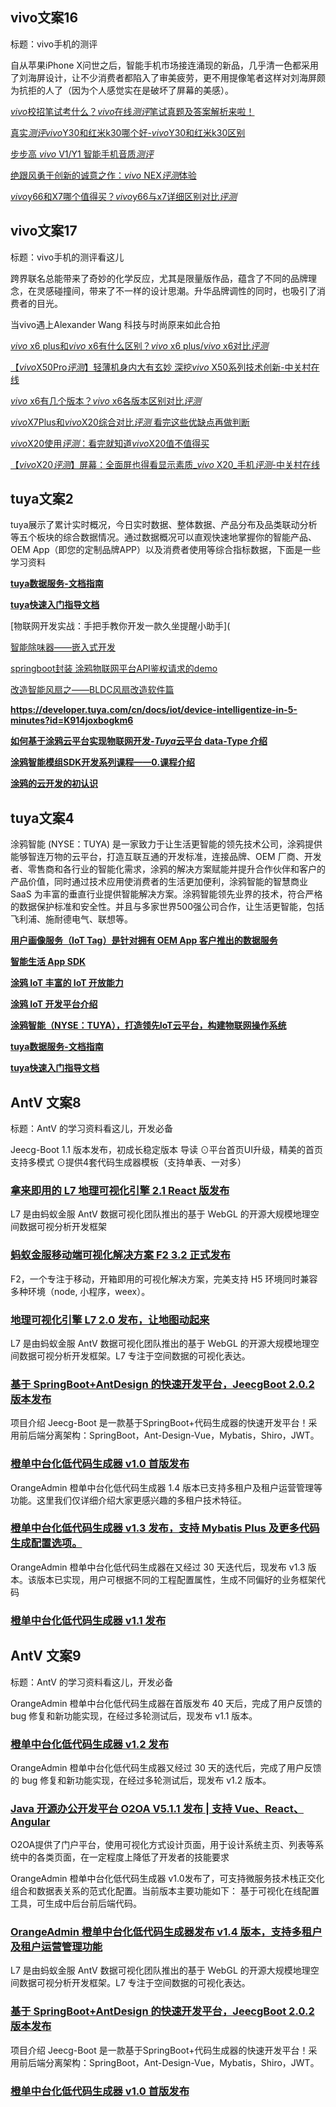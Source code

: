 ## vivo文案16



标题：vivo手机的测评

自从苹果iPhone X问世之后，智能手机市场接连涌现的新品，几乎清一色都采用了刘海屏设计，让不少消费者都陷入了审美疲劳，更不用提像笔者这样对刘海屏颇为抗拒的人了（因为个人感觉实在是破坏了屏幕的美感）。

*[vivo](https://blog.csdn.net/weixin_39540178/article/details/117089387?ops_request_misc={"request_id"%3A"164626495416780274125186"%2C"scm"%3A"20140713.130102334.pc_all."}&request_id=164626495416780274125186&biz_id=0&utm_medium=distribute.pc_search_result.none-task-blog-2~all~first_rank_ecpm_v1~rank_v31_ecpm-1-117089387.pc_search_insert_es_download&utm_term=vivo测评)*[校招笔试考什么？](https://blog.csdn.net/weixin_39540178/article/details/117089387?ops_request_misc={"request_id"%3A"164626495416780274125186"%2C"scm"%3A"20140713.130102334.pc_all."}&request_id=164626495416780274125186&biz_id=0&utm_medium=distribute.pc_search_result.none-task-blog-2~all~first_rank_ecpm_v1~rank_v31_ecpm-1-117089387.pc_search_insert_es_download&utm_term=vivo测评)*[vivo](https://blog.csdn.net/weixin_39540178/article/details/117089387?ops_request_misc={"request_id"%3A"164626495416780274125186"%2C"scm"%3A"20140713.130102334.pc_all."}&request_id=164626495416780274125186&biz_id=0&utm_medium=distribute.pc_search_result.none-task-blog-2~all~first_rank_ecpm_v1~rank_v31_ecpm-1-117089387.pc_search_insert_es_download&utm_term=vivo测评)*[在线](https://blog.csdn.net/weixin_39540178/article/details/117089387?ops_request_misc={"request_id"%3A"164626495416780274125186"%2C"scm"%3A"20140713.130102334.pc_all."}&request_id=164626495416780274125186&biz_id=0&utm_medium=distribute.pc_search_result.none-task-blog-2~all~first_rank_ecpm_v1~rank_v31_ecpm-1-117089387.pc_search_insert_es_download&utm_term=vivo测评)*[测评](https://blog.csdn.net/weixin_39540178/article/details/117089387?ops_request_misc={"request_id"%3A"164626495416780274125186"%2C"scm"%3A"20140713.130102334.pc_all."}&request_id=164626495416780274125186&biz_id=0&utm_medium=distribute.pc_search_result.none-task-blog-2~all~first_rank_ecpm_v1~rank_v31_ecpm-1-117089387.pc_search_insert_es_download&utm_term=vivo测评)*[笔试真题及答案解析来啦！](https://blog.csdn.net/weixin_39540178/article/details/117089387?ops_request_misc={"request_id"%3A"164626495416780274125186"%2C"scm"%3A"20140713.130102334.pc_all."}&request_id=164626495416780274125186&biz_id=0&utm_medium=distribute.pc_search_result.none-task-blog-2~all~first_rank_ecpm_v1~rank_v31_ecpm-1-117089387.pc_search_insert_es_download&utm_term=vivo测评)

[真实](https://blog.csdn.net/weixin_51918019/article/details/109541150?ops_request_misc={"request_id"%3A"164626495416780274125186"%2C"scm"%3A"20140713.130102334.pc_all."}&request_id=164626495416780274125186&biz_id=0&utm_medium=distribute.pc_search_result.none-task-blog-2~all~first_rank_ecpm_v1~rank_v31_ecpm-2-109541150.pc_search_insert_es_download&utm_term=vivo测评)*[测评vivo](https://blog.csdn.net/weixin_51918019/article/details/109541150?ops_request_misc={"request_id"%3A"164626495416780274125186"%2C"scm"%3A"20140713.130102334.pc_all."}&request_id=164626495416780274125186&biz_id=0&utm_medium=distribute.pc_search_result.none-task-blog-2~all~first_rank_ecpm_v1~rank_v31_ecpm-2-109541150.pc_search_insert_es_download&utm_term=vivo测评)*[Y30和红米k30哪个好-](https://blog.csdn.net/weixin_51918019/article/details/109541150?ops_request_misc={"request_id"%3A"164626495416780274125186"%2C"scm"%3A"20140713.130102334.pc_all."}&request_id=164626495416780274125186&biz_id=0&utm_medium=distribute.pc_search_result.none-task-blog-2~all~first_rank_ecpm_v1~rank_v31_ecpm-2-109541150.pc_search_insert_es_download&utm_term=vivo测评)*[vivo](https://blog.csdn.net/weixin_51918019/article/details/109541150?ops_request_misc={"request_id"%3A"164626495416780274125186"%2C"scm"%3A"20140713.130102334.pc_all."}&request_id=164626495416780274125186&biz_id=0&utm_medium=distribute.pc_search_result.none-task-blog-2~all~first_rank_ecpm_v1~rank_v31_ecpm-2-109541150.pc_search_insert_es_download&utm_term=vivo测评)*[Y30和红米k30区别](https://blog.csdn.net/weixin_51918019/article/details/109541150?ops_request_misc={"request_id"%3A"164626495416780274125186"%2C"scm"%3A"20140713.130102334.pc_all."}&request_id=164626495416780274125186&biz_id=0&utm_medium=distribute.pc_search_result.none-task-blog-2~all~first_rank_ecpm_v1~rank_v31_ecpm-2-109541150.pc_search_insert_es_download&utm_term=vivo测评)

[步步高 ](https://blog.csdn.net/weixin_33732812/article/details/117737373?ops_request_misc={"request_id"%3A"164626495416780274125186"%2C"scm"%3A"20140713.130102334.pc_all."}&request_id=164626495416780274125186&biz_id=0&utm_medium=distribute.pc_search_result.none-task-blog-2~all~first_rank_ecpm_v1~rank_v31_ecpm-3-117737373.pc_search_insert_es_download&utm_term=vivo测评)*[vivo](https://blog.csdn.net/weixin_33732812/article/details/117737373?ops_request_misc={"request_id"%3A"164626495416780274125186"%2C"scm"%3A"20140713.130102334.pc_all."}&request_id=164626495416780274125186&biz_id=0&utm_medium=distribute.pc_search_result.none-task-blog-2~all~first_rank_ecpm_v1~rank_v31_ecpm-3-117737373.pc_search_insert_es_download&utm_term=vivo测评)*[ V1/Y1 智能手机音质](https://blog.csdn.net/weixin_33732812/article/details/117737373?ops_request_misc={"request_id"%3A"164626495416780274125186"%2C"scm"%3A"20140713.130102334.pc_all."}&request_id=164626495416780274125186&biz_id=0&utm_medium=distribute.pc_search_result.none-task-blog-2~all~first_rank_ecpm_v1~rank_v31_ecpm-3-117737373.pc_search_insert_es_download&utm_term=vivo测评)*[测评](https://blog.csdn.net/weixin_33732812/article/details/117737373?ops_request_misc={"request_id"%3A"164626495416780274125186"%2C"scm"%3A"20140713.130102334.pc_all."}&request_id=164626495416780274125186&biz_id=0&utm_medium=distribute.pc_search_result.none-task-blog-2~all~first_rank_ecpm_v1~rank_v31_ecpm-3-117737373.pc_search_insert_es_download&utm_term=vivo测评)*

[绝跟风勇于创新的诚意之作：](https://blog.csdn.net/ZabeNbRdit36243qNJX1/article/details/80754505?ops_request_misc={"request_id"%3A"164626495416780274120977"%2C"scm"%3A"20140713.130102334.."}&request_id=164626495416780274120977&biz_id=0&utm_medium=distribute.pc_search_result.none-task-blog-2~all~sobaiduend~default-4-80754505.pc_search_insert_es_download&utm_term=vivo测评)*[vivo](https://blog.csdn.net/ZabeNbRdit36243qNJX1/article/details/80754505?ops_request_misc={"request_id"%3A"164626495416780274120977"%2C"scm"%3A"20140713.130102334.."}&request_id=164626495416780274120977&biz_id=0&utm_medium=distribute.pc_search_result.none-task-blog-2~all~sobaiduend~default-4-80754505.pc_search_insert_es_download&utm_term=vivo测评)*[ NEX](https://blog.csdn.net/ZabeNbRdit36243qNJX1/article/details/80754505?ops_request_misc={"request_id"%3A"164626495416780274120977"%2C"scm"%3A"20140713.130102334.."}&request_id=164626495416780274120977&biz_id=0&utm_medium=distribute.pc_search_result.none-task-blog-2~all~sobaiduend~default-4-80754505.pc_search_insert_es_download&utm_term=vivo测评)*[评测](https://blog.csdn.net/ZabeNbRdit36243qNJX1/article/details/80754505?ops_request_misc={"request_id"%3A"164626495416780274120977"%2C"scm"%3A"20140713.130102334.."}&request_id=164626495416780274120977&biz_id=0&utm_medium=distribute.pc_search_result.none-task-blog-2~all~sobaiduend~default-4-80754505.pc_search_insert_es_download&utm_term=vivo测评)*[体验](https://blog.csdn.net/ZabeNbRdit36243qNJX1/article/details/80754505?ops_request_misc={"request_id"%3A"164626495416780274120977"%2C"scm"%3A"20140713.130102334.."}&request_id=164626495416780274120977&biz_id=0&utm_medium=distribute.pc_search_result.none-task-blog-2~all~sobaiduend~default-4-80754505.pc_search_insert_es_download&utm_term=vivo测评)

*[vivo](https://blog.csdn.net/weixin_35719518/article/details/117633596?ops_request_misc={"request_id"%3A"164626495416780274125186"%2C"scm"%3A"20140713.130102334.pc_all."}&request_id=164626495416780274125186&biz_id=0&utm_medium=distribute.pc_search_result.none-task-blog-2~all~first_rank_ecpm_v1~rank_v31_ecpm-7-117633596.pc_search_insert_es_download&utm_term=vivo测评)*[y66和X7哪个值得买？](https://blog.csdn.net/weixin_35719518/article/details/117633596?ops_request_misc={"request_id"%3A"164626495416780274125186"%2C"scm"%3A"20140713.130102334.pc_all."}&request_id=164626495416780274125186&biz_id=0&utm_medium=distribute.pc_search_result.none-task-blog-2~all~first_rank_ecpm_v1~rank_v31_ecpm-7-117633596.pc_search_insert_es_download&utm_term=vivo测评)*[vivo](https://blog.csdn.net/weixin_35719518/article/details/117633596?ops_request_misc={"request_id"%3A"164626495416780274125186"%2C"scm"%3A"20140713.130102334.pc_all."}&request_id=164626495416780274125186&biz_id=0&utm_medium=distribute.pc_search_result.none-task-blog-2~all~first_rank_ecpm_v1~rank_v31_ecpm-7-117633596.pc_search_insert_es_download&utm_term=vivo测评)*[y66与x7详细区别对比](https://blog.csdn.net/weixin_35719518/article/details/117633596?ops_request_misc={"request_id"%3A"164626495416780274125186"%2C"scm"%3A"20140713.130102334.pc_all."}&request_id=164626495416780274125186&biz_id=0&utm_medium=distribute.pc_search_result.none-task-blog-2~all~first_rank_ecpm_v1~rank_v31_ecpm-7-117633596.pc_search_insert_es_download&utm_term=vivo测评)*[评测](https://blog.csdn.net/weixin_35719518/article/details/117633596?ops_request_misc={"request_id"%3A"164626495416780274125186"%2C"scm"%3A"20140713.130102334.pc_all."}&request_id=164626495416780274125186&biz_id=0&utm_medium=distribute.pc_search_result.none-task-blog-2~all~first_rank_ecpm_v1~rank_v31_ecpm-7-117633596.pc_search_insert_es_download&utm_term=vivo测评)*

## vivo文案17



标题：vivo手机的测评看这儿

跨界联名总能带来了奇妙的化学反应，尤其是限量版作品，蕴含了不同的品牌理念，在灵感碰撞间，带来了不一样的设计思潮。升华品牌调性的同时，也吸引了消费者的目光。

当vivo遇上Alexander Wang 科技与时尚原来如此合拍



*[vivo](https://blog.csdn.net/weixin_29864831/article/details/118119294?ops_request_misc={"request_id"%3A"164626495416780274125186"%2C"scm"%3A"20140713.130102334.pc_all."}&request_id=164626495416780274125186&biz_id=0&utm_medium=distribute.pc_search_result.none-task-blog-2~all~first_rank_ecpm_v1~rank_v31_ecpm-11-118119294.pc_search_insert_es_download&utm_term=vivo测评)*[ x6 plus和](https://blog.csdn.net/weixin_29864831/article/details/118119294?ops_request_misc={"request_id"%3A"164626495416780274125186"%2C"scm"%3A"20140713.130102334.pc_all."}&request_id=164626495416780274125186&biz_id=0&utm_medium=distribute.pc_search_result.none-task-blog-2~all~first_rank_ecpm_v1~rank_v31_ecpm-11-118119294.pc_search_insert_es_download&utm_term=vivo测评)*[vivo](https://blog.csdn.net/weixin_29864831/article/details/118119294?ops_request_misc={"request_id"%3A"164626495416780274125186"%2C"scm"%3A"20140713.130102334.pc_all."}&request_id=164626495416780274125186&biz_id=0&utm_medium=distribute.pc_search_result.none-task-blog-2~all~first_rank_ecpm_v1~rank_v31_ecpm-11-118119294.pc_search_insert_es_download&utm_term=vivo测评)*[ x6有什么区别？](https://blog.csdn.net/weixin_29864831/article/details/118119294?ops_request_misc={"request_id"%3A"164626495416780274125186"%2C"scm"%3A"20140713.130102334.pc_all."}&request_id=164626495416780274125186&biz_id=0&utm_medium=distribute.pc_search_result.none-task-blog-2~all~first_rank_ecpm_v1~rank_v31_ecpm-11-118119294.pc_search_insert_es_download&utm_term=vivo测评)*[vivo](https://blog.csdn.net/weixin_29864831/article/details/118119294?ops_request_misc={"request_id"%3A"164626495416780274125186"%2C"scm"%3A"20140713.130102334.pc_all."}&request_id=164626495416780274125186&biz_id=0&utm_medium=distribute.pc_search_result.none-task-blog-2~all~first_rank_ecpm_v1~rank_v31_ecpm-11-118119294.pc_search_insert_es_download&utm_term=vivo测评)*[ x6 plus/](https://blog.csdn.net/weixin_29864831/article/details/118119294?ops_request_misc={"request_id"%3A"164626495416780274125186"%2C"scm"%3A"20140713.130102334.pc_all."}&request_id=164626495416780274125186&biz_id=0&utm_medium=distribute.pc_search_result.none-task-blog-2~all~first_rank_ecpm_v1~rank_v31_ecpm-11-118119294.pc_search_insert_es_download&utm_term=vivo测评)*[vivo](https://blog.csdn.net/weixin_29864831/article/details/118119294?ops_request_misc={"request_id"%3A"164626495416780274125186"%2C"scm"%3A"20140713.130102334.pc_all."}&request_id=164626495416780274125186&biz_id=0&utm_medium=distribute.pc_search_result.none-task-blog-2~all~first_rank_ecpm_v1~rank_v31_ecpm-11-118119294.pc_search_insert_es_download&utm_term=vivo测评)*[ x6对比](https://blog.csdn.net/weixin_29864831/article/details/118119294?ops_request_misc={"request_id"%3A"164626495416780274125186"%2C"scm"%3A"20140713.130102334.pc_all."}&request_id=164626495416780274125186&biz_id=0&utm_medium=distribute.pc_search_result.none-task-blog-2~all~first_rank_ecpm_v1~rank_v31_ecpm-11-118119294.pc_search_insert_es_download&utm_term=vivo测评)*[评测](https://blog.csdn.net/weixin_29864831/article/details/118119294?ops_request_misc={"request_id"%3A"164626495416780274125186"%2C"scm"%3A"20140713.130102334.pc_all."}&request_id=164626495416780274125186&biz_id=0&utm_medium=distribute.pc_search_result.none-task-blog-2~all~first_rank_ecpm_v1~rank_v31_ecpm-11-118119294.pc_search_insert_es_download&utm_term=vivo测评)*

[【](https://blog.csdn.net/weixin_30313365/article/details/117435930?ops_request_misc={"request_id"%3A"164626495416780274125186"%2C"scm"%3A"20140713.130102334.pc_all."}&request_id=164626495416780274125186&biz_id=0&utm_medium=distribute.pc_search_result.none-task-blog-2~all~first_rank_ecpm_v1~rank_v31_ecpm-12-117435930.pc_search_insert_es_download&utm_term=vivo测评)*[vivo](https://blog.csdn.net/weixin_30313365/article/details/117435930?ops_request_misc={"request_id"%3A"164626495416780274125186"%2C"scm"%3A"20140713.130102334.pc_all."}&request_id=164626495416780274125186&biz_id=0&utm_medium=distribute.pc_search_result.none-task-blog-2~all~first_rank_ecpm_v1~rank_v31_ecpm-12-117435930.pc_search_insert_es_download&utm_term=vivo测评)*[X50Pro](https://blog.csdn.net/weixin_30313365/article/details/117435930?ops_request_misc={"request_id"%3A"164626495416780274125186"%2C"scm"%3A"20140713.130102334.pc_all."}&request_id=164626495416780274125186&biz_id=0&utm_medium=distribute.pc_search_result.none-task-blog-2~all~first_rank_ecpm_v1~rank_v31_ecpm-12-117435930.pc_search_insert_es_download&utm_term=vivo测评)*[评测](https://blog.csdn.net/weixin_30313365/article/details/117435930?ops_request_misc={"request_id"%3A"164626495416780274125186"%2C"scm"%3A"20140713.130102334.pc_all."}&request_id=164626495416780274125186&biz_id=0&utm_medium=distribute.pc_search_result.none-task-blog-2~all~first_rank_ecpm_v1~rank_v31_ecpm-12-117435930.pc_search_insert_es_download&utm_term=vivo测评)*[】轻薄机身内大有玄妙 深挖](https://blog.csdn.net/weixin_30313365/article/details/117435930?ops_request_misc={"request_id"%3A"164626495416780274125186"%2C"scm"%3A"20140713.130102334.pc_all."}&request_id=164626495416780274125186&biz_id=0&utm_medium=distribute.pc_search_result.none-task-blog-2~all~first_rank_ecpm_v1~rank_v31_ecpm-12-117435930.pc_search_insert_es_download&utm_term=vivo测评)*[vivo](https://blog.csdn.net/weixin_30313365/article/details/117435930?ops_request_misc={"request_id"%3A"164626495416780274125186"%2C"scm"%3A"20140713.130102334.pc_all."}&request_id=164626495416780274125186&biz_id=0&utm_medium=distribute.pc_search_result.none-task-blog-2~all~first_rank_ecpm_v1~rank_v31_ecpm-12-117435930.pc_search_insert_es_download&utm_term=vivo测评)*[ X50系列技术创新-中关村在线](https://blog.csdn.net/weixin_30313365/article/details/117435930?ops_request_misc={"request_id"%3A"164626495416780274125186"%2C"scm"%3A"20140713.130102334.pc_all."}&request_id=164626495416780274125186&biz_id=0&utm_medium=distribute.pc_search_result.none-task-blog-2~all~first_rank_ecpm_v1~rank_v31_ecpm-12-117435930.pc_search_insert_es_download&utm_term=vivo测评)

*[vivo](https://blog.csdn.net/weixin_39926311/article/details/117589468?ops_request_misc={"request_id"%3A"164626495416780274125186"%2C"scm"%3A"20140713.130102334.pc_all."}&request_id=164626495416780274125186&biz_id=0&utm_medium=distribute.pc_search_result.none-task-blog-2~all~first_rank_ecpm_v1~rank_v31_ecpm-13-117589468.pc_search_insert_es_download&utm_term=vivo测评)*[ x6有几个版本？](https://blog.csdn.net/weixin_39926311/article/details/117589468?ops_request_misc={"request_id"%3A"164626495416780274125186"%2C"scm"%3A"20140713.130102334.pc_all."}&request_id=164626495416780274125186&biz_id=0&utm_medium=distribute.pc_search_result.none-task-blog-2~all~first_rank_ecpm_v1~rank_v31_ecpm-13-117589468.pc_search_insert_es_download&utm_term=vivo测评)*[vivo](https://blog.csdn.net/weixin_39926311/article/details/117589468?ops_request_misc={"request_id"%3A"164626495416780274125186"%2C"scm"%3A"20140713.130102334.pc_all."}&request_id=164626495416780274125186&biz_id=0&utm_medium=distribute.pc_search_result.none-task-blog-2~all~first_rank_ecpm_v1~rank_v31_ecpm-13-117589468.pc_search_insert_es_download&utm_term=vivo测评)*[ x6各版本区别对比](https://blog.csdn.net/weixin_39926311/article/details/117589468?ops_request_misc={"request_id"%3A"164626495416780274125186"%2C"scm"%3A"20140713.130102334.pc_all."}&request_id=164626495416780274125186&biz_id=0&utm_medium=distribute.pc_search_result.none-task-blog-2~all~first_rank_ecpm_v1~rank_v31_ecpm-13-117589468.pc_search_insert_es_download&utm_term=vivo测评)*[评测](https://blog.csdn.net/weixin_39926311/article/details/117589468?ops_request_misc={"request_id"%3A"164626495416780274125186"%2C"scm"%3A"20140713.130102334.pc_all."}&request_id=164626495416780274125186&biz_id=0&utm_medium=distribute.pc_search_result.none-task-blog-2~all~first_rank_ecpm_v1~rank_v31_ecpm-13-117589468.pc_search_insert_es_download&utm_term=vivo测评)*

*[vivo](https://blog.csdn.net/weixin_39963174/article/details/117700143?ops_request_misc={"request_id"%3A"164626495416780274125186"%2C"scm"%3A"20140713.130102334.pc_all."}&request_id=164626495416780274125186&biz_id=0&utm_medium=distribute.pc_search_result.none-task-blog-2~all~first_rank_ecpm_v1~rank_v31_ecpm-17-117700143.pc_search_insert_es_download&utm_term=vivo测评)*[X7Plus和](https://blog.csdn.net/weixin_39963174/article/details/117700143?ops_request_misc={"request_id"%3A"164626495416780274125186"%2C"scm"%3A"20140713.130102334.pc_all."}&request_id=164626495416780274125186&biz_id=0&utm_medium=distribute.pc_search_result.none-task-blog-2~all~first_rank_ecpm_v1~rank_v31_ecpm-17-117700143.pc_search_insert_es_download&utm_term=vivo测评)*[vivo](https://blog.csdn.net/weixin_39963174/article/details/117700143?ops_request_misc={"request_id"%3A"164626495416780274125186"%2C"scm"%3A"20140713.130102334.pc_all."}&request_id=164626495416780274125186&biz_id=0&utm_medium=distribute.pc_search_result.none-task-blog-2~all~first_rank_ecpm_v1~rank_v31_ecpm-17-117700143.pc_search_insert_es_download&utm_term=vivo测评)*[X20综合对比](https://blog.csdn.net/weixin_39963174/article/details/117700143?ops_request_misc={"request_id"%3A"164626495416780274125186"%2C"scm"%3A"20140713.130102334.pc_all."}&request_id=164626495416780274125186&biz_id=0&utm_medium=distribute.pc_search_result.none-task-blog-2~all~first_rank_ecpm_v1~rank_v31_ecpm-17-117700143.pc_search_insert_es_download&utm_term=vivo测评)*[评测](https://blog.csdn.net/weixin_39963174/article/details/117700143?ops_request_misc={"request_id"%3A"164626495416780274125186"%2C"scm"%3A"20140713.130102334.pc_all."}&request_id=164626495416780274125186&biz_id=0&utm_medium=distribute.pc_search_result.none-task-blog-2~all~first_rank_ecpm_v1~rank_v31_ecpm-17-117700143.pc_search_insert_es_download&utm_term=vivo测评)*[ 看完这些优缺点再做判断](https://blog.csdn.net/weixin_39963174/article/details/117700143?ops_request_misc={"request_id"%3A"164626495416780274125186"%2C"scm"%3A"20140713.130102334.pc_all."}&request_id=164626495416780274125186&biz_id=0&utm_medium=distribute.pc_search_result.none-task-blog-2~all~first_rank_ecpm_v1~rank_v31_ecpm-17-117700143.pc_search_insert_es_download&utm_term=vivo测评)

*[vivo](https://blog.csdn.net/weixin_32816613/article/details/116122394?ops_request_misc={"request_id"%3A"164626495416780274125186"%2C"scm"%3A"20140713.130102334.pc_all."}&request_id=164626495416780274125186&biz_id=0&utm_medium=distribute.pc_search_result.none-task-blog-2~all~first_rank_ecpm_v1~rank_v31_ecpm-19-116122394.pc_search_insert_es_download&utm_term=vivo测评)*[X20使用](https://blog.csdn.net/weixin_32816613/article/details/116122394?ops_request_misc={"request_id"%3A"164626495416780274125186"%2C"scm"%3A"20140713.130102334.pc_all."}&request_id=164626495416780274125186&biz_id=0&utm_medium=distribute.pc_search_result.none-task-blog-2~all~first_rank_ecpm_v1~rank_v31_ecpm-19-116122394.pc_search_insert_es_download&utm_term=vivo测评)*[评测](https://blog.csdn.net/weixin_32816613/article/details/116122394?ops_request_misc={"request_id"%3A"164626495416780274125186"%2C"scm"%3A"20140713.130102334.pc_all."}&request_id=164626495416780274125186&biz_id=0&utm_medium=distribute.pc_search_result.none-task-blog-2~all~first_rank_ecpm_v1~rank_v31_ecpm-19-116122394.pc_search_insert_es_download&utm_term=vivo测评)*[：看完就知道](https://blog.csdn.net/weixin_32816613/article/details/116122394?ops_request_misc={"request_id"%3A"164626495416780274125186"%2C"scm"%3A"20140713.130102334.pc_all."}&request_id=164626495416780274125186&biz_id=0&utm_medium=distribute.pc_search_result.none-task-blog-2~all~first_rank_ecpm_v1~rank_v31_ecpm-19-116122394.pc_search_insert_es_download&utm_term=vivo测评)*[vivo](https://blog.csdn.net/weixin_32816613/article/details/116122394?ops_request_misc={"request_id"%3A"164626495416780274125186"%2C"scm"%3A"20140713.130102334.pc_all."}&request_id=164626495416780274125186&biz_id=0&utm_medium=distribute.pc_search_result.none-task-blog-2~all~first_rank_ecpm_v1~rank_v31_ecpm-19-116122394.pc_search_insert_es_download&utm_term=vivo测评)*[X20值不值得买](https://blog.csdn.net/weixin_32816613/article/details/116122394?ops_request_misc={"request_id"%3A"164626495416780274125186"%2C"scm"%3A"20140713.130102334.pc_all."}&request_id=164626495416780274125186&biz_id=0&utm_medium=distribute.pc_search_result.none-task-blog-2~all~first_rank_ecpm_v1~rank_v31_ecpm-19-116122394.pc_search_insert_es_download&utm_term=vivo测评)

[【](https://blog.csdn.net/weixin_35381903/article/details/117762607?ops_request_misc={"request_id"%3A"164626495416780274125186"%2C"scm"%3A"20140713.130102334.pc_all."}&request_id=164626495416780274125186&biz_id=0&utm_medium=distribute.pc_search_result.none-task-blog-2~all~first_rank_ecpm_v1~rank_v31_ecpm-21-117762607.pc_search_insert_es_download&utm_term=vivo测评)*[vivo](https://blog.csdn.net/weixin_35381903/article/details/117762607?ops_request_misc={"request_id"%3A"164626495416780274125186"%2C"scm"%3A"20140713.130102334.pc_all."}&request_id=164626495416780274125186&biz_id=0&utm_medium=distribute.pc_search_result.none-task-blog-2~all~first_rank_ecpm_v1~rank_v31_ecpm-21-117762607.pc_search_insert_es_download&utm_term=vivo测评)*[X20](https://blog.csdn.net/weixin_35381903/article/details/117762607?ops_request_misc={"request_id"%3A"164626495416780274125186"%2C"scm"%3A"20140713.130102334.pc_all."}&request_id=164626495416780274125186&biz_id=0&utm_medium=distribute.pc_search_result.none-task-blog-2~all~first_rank_ecpm_v1~rank_v31_ecpm-21-117762607.pc_search_insert_es_download&utm_term=vivo测评)*[评测](https://blog.csdn.net/weixin_35381903/article/details/117762607?ops_request_misc={"request_id"%3A"164626495416780274125186"%2C"scm"%3A"20140713.130102334.pc_all."}&request_id=164626495416780274125186&biz_id=0&utm_medium=distribute.pc_search_result.none-task-blog-2~all~first_rank_ecpm_v1~rank_v31_ecpm-21-117762607.pc_search_insert_es_download&utm_term=vivo测评)*[】屏幕：全面屏也得看显示素质_](https://blog.csdn.net/weixin_35381903/article/details/117762607?ops_request_misc={"request_id"%3A"164626495416780274125186"%2C"scm"%3A"20140713.130102334.pc_all."}&request_id=164626495416780274125186&biz_id=0&utm_medium=distribute.pc_search_result.none-task-blog-2~all~first_rank_ecpm_v1~rank_v31_ecpm-21-117762607.pc_search_insert_es_download&utm_term=vivo测评)*[vivo](https://blog.csdn.net/weixin_35381903/article/details/117762607?ops_request_misc={"request_id"%3A"164626495416780274125186"%2C"scm"%3A"20140713.130102334.pc_all."}&request_id=164626495416780274125186&biz_id=0&utm_medium=distribute.pc_search_result.none-task-blog-2~all~first_rank_ecpm_v1~rank_v31_ecpm-21-117762607.pc_search_insert_es_download&utm_term=vivo测评)*[ X20_手机](https://blog.csdn.net/weixin_35381903/article/details/117762607?ops_request_misc={"request_id"%3A"164626495416780274125186"%2C"scm"%3A"20140713.130102334.pc_all."}&request_id=164626495416780274125186&biz_id=0&utm_medium=distribute.pc_search_result.none-task-blog-2~all~first_rank_ecpm_v1~rank_v31_ecpm-21-117762607.pc_search_insert_es_download&utm_term=vivo测评)*[评测](https://blog.csdn.net/weixin_35381903/article/details/117762607?ops_request_misc={"request_id"%3A"164626495416780274125186"%2C"scm"%3A"20140713.130102334.pc_all."}&request_id=164626495416780274125186&biz_id=0&utm_medium=distribute.pc_search_result.none-task-blog-2~all~first_rank_ecpm_v1~rank_v31_ecpm-21-117762607.pc_search_insert_es_download&utm_term=vivo测评)*[-中关村在线](https://blog.csdn.net/weixin_35381903/article/details/117762607?ops_request_misc={"request_id"%3A"164626495416780274125186"%2C"scm"%3A"20140713.130102334.pc_all."}&request_id=164626495416780274125186&biz_id=0&utm_medium=distribute.pc_search_result.none-task-blog-2~all~first_rank_ecpm_v1~rank_v31_ecpm-21-117762607.pc_search_insert_es_download&utm_term=vivo测评)





## **tuya文案2**

tuya展示了累计实时概况，今日实时数据、整体数据、产品分布及品类联动分析等五个板块的综合数据情况。通过数据概况可以直观快速地掌握你的智能产品、OEM App（即您的定制品牌APP）以及消费者使用等综合指标数据，下面是一些学习资料

**[tuya数据服务-文档指南](https://bbs.csdn.net/topics/605019487)**

**[tuya快速入门指导文档](https://bbs.csdn.net/topics/605019731)**

[物联网开发实战：手把手教你开发一款久坐提醒小助手](

[智能除味器——嵌入式开发](https://blog.csdn.net/sandwich_iot/article/details/122804957?ops_request_misc={"request_id"%3A"164622185116780265484871"%2C"scm"%3A"20140713.130102334.pc_blog."}&request_id=164622185116780265484871&biz_id=0&utm_medium=distribute.pc_search_result.none-task-blog-2~blog~first_rank_ecpm_v1~hot_rank-20-122804957.nonecase&utm_term=tuya)

[springboot封装 涂鸦物联网平台API鉴权请求的demo](https://blog.csdn.net/weixin_42176087/article/details/121852658?ops_request_misc={"request_id"%3A"164622185116780265484871"%2C"scm"%3A"20140713.130102334.pc_blog."}&request_id=164622185116780265484871&biz_id=0&utm_medium=distribute.pc_search_result.none-task-blog-2~blog~first_rank_ecpm_v1~hot_rank-18-121852658.nonecase&utm_term=tuya)

[改造智能风扇之——BLDC风扇改造软件篇](https://blog.csdn.net/sandwich_iot/article/details/117673451?ops_request_misc={"request_id"%3A"164622185116780265484871"%2C"scm"%3A"20140713.130102334.pc_blog."}&request_id=164622185116780265484871&biz_id=0&utm_medium=distribute.pc_search_result.none-task-blog-2~blog~first_rank_ecpm_v1~hot_rank-17-117673451.nonecase&utm_term=tuya)

**https://developer.tuya.com/cn/docs/iot/device-intelligentize-in-5-minutes?id=K914joxbogkm6**

**[如何基于涂鸦云平台实现物联网开发-](https://blog.csdn.net/sandwich_iot/article/details/117261936?ops_request_misc={"request_id":"164621534316780271977737","scm":"20140713.130102334.."}&request_id=164621534316780271977737&biz_id=0&utm_medium=distribute.pc_search_result.none-task-blog-2~blog~sobaiduend~default-1-117261936.nonecase&utm_term=tuya)*****[Tuya](https://blog.csdn.net/sandwich_iot/article/details/117261936?ops_request_misc={"request_id":"164621534316780271977737","scm":"20140713.130102334.."}&request_id=164621534316780271977737&biz_id=0&utm_medium=distribute.pc_search_result.none-task-blog-2~blog~sobaiduend~default-1-117261936.nonecase&utm_term=tuya)*****[云平台 data-Type 介绍](https://blog.csdn.net/sandwich_iot/article/details/117261936?ops_request_misc={"request_id":"164621534316780271977737","scm":"20140713.130102334.."}&request_id=164621534316780271977737&biz_id=0&utm_medium=distribute.pc_search_result.none-task-blog-2~blog~sobaiduend~default-1-117261936.nonecase&utm_term=tuya)**

**[涂鸦智能模组SDK开发系列课程——0.课程介绍](https://blog.csdn.net/sandwich_iot/article/details/119731773?ops_request_misc={"request_id":"164621534316780271977737","scm":"20140713.130102334.."}&request_id=164621534316780271977737&biz_id=0&utm_medium=distribute.pc_search_result.none-task-blog-2~blog~sobaiduend~default-2-119731773.nonecase&utm_term=tuya)**

**[涂鸦的云开发的初认识](https://bbs.csdn.net/topics/605041795)**



## tuya文案4

涂鸦智能 (NYSE：TUYA) 是一家致力于让生活更智能的领先技术公司，涂鸦提供能够智连万物的云平台，打造互联互通的开发标准，连接品牌、OEM 厂商、开发者、零售商和各行业的智能化需求，涂鸦的解决方案赋能并提升合作伙伴和客户的产品价值，同时通过技术应用使消费者的生活更加便利，涂鸦智能的智慧商业 SaaS 为丰富的垂直行业提供智能解决方案。涂鸦智能领先业界的技术，符合严格的数据保护标准和安全性。并且与多家世界500强公司合作，让生活更智能，包括飞利浦、施耐德电气、联想等。

**[用户画像服务（IoT Tag）是针对拥有 OEM App 客户推出的数据服务](https://bbs.csdn.net/topics/605018772)**

**[智能生活 App SDK](https://bbs.csdn.net/topics/605018672)**

**[涂鸦 IoT 丰富的 IoT 开放能力](https://bbs.csdn.net/topics/605018383)**

**[涂鸦 IoT 开发平台介绍](https://bbs.csdn.net/topics/605018459)**

**[涂鸦智能（NYSE：TUYA），打造领先IoT云平台，构建物联网操作系统](https://bbs.csdn.net/topics/605018365)**

**[tuya数据服务-文档指南](https://bbs.csdn.net/topics/605019487)**

**[tuya快速入门指导文档](https://bbs.csdn.net/topics/605019731)**







## AntV 文案8

标题：AntV 的学习资料看这儿，开发必备

Jeecg-Boot 1.1 版本发布，初成长稳定版本 导读 ⊙平台首页UI升级，精美的首页支持多模式 ⊙提供4套代码生成器模板（支持单表、一对多）

### **[拿来即用的 L7 地理可视化引擎 2.1 React 版发布](https://www.oschina.net/news/114036/l7-2-1-react-released)**

L7 是由蚂蚁金服 AntV 数据可视化团队推出的基于 WebGL 的开源大规模地理空间数据可视分析开发框架

### **[蚂蚁金服移动端可视化解决方案 F2 3.2 正式发布](https://www.oschina.net/news/99389/f2-3-2-released)**

F2，一个专注于移动，开箱即用的可视化解决方案，完美支持 H5 环境同时兼容多种环境（node, 小程序，weex）。

### **[地理可视化引擎 L7 2.0 发布，让地图动起来](https://www.oschina.net/news/112666/l7-2-0-released)**

L7 是由蚂蚁金服 AntV 数据可视化团队推出的基于 WebGL 的开源大规模地理空间数据可视分析开发框架。L7 专注于空间数据的可视化表达。

### **[基于 SpringBoot+AntDesign 的快速开发平台，JeecgBoot 2.0.2 版本发布](https://www.oschina.net/news/108065/jeecg-boot-2-0-2-released)**

项目介绍 Jeecg-Boot 是一款基于SpringBoot+代码生成器的快速开发平台！采用前后端分离架构：SpringBoot，Ant-Design-Vue，Mybatis，Shiro，JWT。

### **[橙单中台化低代码生成器 v1.0 首版发布](https://www.oschina.net/news/118804/orange-admin-1-0-released)**

OrangeAdmin 橙单中台化低代码生成器 1.4 版本已支持多租户及租户运营管理等功能。这里我们仅详细介绍大家更感兴趣的多租户技术特征。 

### **[橙单中台化低代码生成器 v1.3 发布，支持 Mybatis Plus 及更多代码生成配置选项。](https://www.oschina.net/news/125494)**

OrangeAdmin 橙单中台化低代码生成器在又经过 30 天迭代后，现发布 v1.3 版本。该版本已实现，用户可根据不同的工程配置属性，生成不同偏好的业务框架代码

### **[橙单中台化低代码生成器 v1.1 发布](https://www.oschina.net/news/119600/orange-admin-1-1-released)**

## AntV 文案9

标题：AntV 的学习资料看这儿，开发必备

OrangeAdmin 橙单中台化低代码生成器在首版发布 40 天后，完成了用户反馈的 bug 修复和新功能实现，在经过多轮测试后，现发布 v1.1 版本。

### **[橙单中台化低代码生成器 v1.2 发布](https://www.oschina.net/news/122125/orange-admin-1-2-released)**



OrangeAdmin 橙单中台化低代码生成器又经过 30 天的迭代后，完成了用户反馈的 bug 修复和新功能实现，在经过多轮测试后，现发布 v1.2 版本。

### **[Java 开源办公开发平台 O2OA V5.1.1 发布 | 支持 Vue、React、Angular](https://www.oschina.net/news/116867/o2oa-5-1-1-released)**



O2OA提供了门户平台，使用可视化方式设计页面，用于设计系统主页、列表等系统中的各类页面，在一定程度上降低了开发者的技能要求

OrangeAdmin 橙单中台化低代码生成器 v1.0发布了，可支持微服务技术栈正交化组合和数据表关系的范式化配置。当前版本主要功能如下： 基于可视化在线配置工具，可生成中后台前后端代码。 

### **[OrangeAdmin 橙单中台化低代码生成器发布 v1.4 版本，支持多租户及租户运营管理功能](https://www.oschina.net/news/128935/orange-admin-1-4-released)**

L7 是由蚂蚁金服 AntV 数据可视化团队推出的基于 WebGL 的开源大规模地理空间数据可视分析开发框架。L7 专注于空间数据的可视化表达。

### **[基于 SpringBoot+AntDesign 的快速开发平台，JeecgBoot 2.0.2 版本发布](https://www.oschina.net/news/108065/jeecg-boot-2-0-2-released)**



项目介绍 Jeecg-Boot 是一款基于SpringBoot+代码生成器的快速开发平台！采用前后端分离架构：SpringBoot，Ant-Design-Vue，Mybatis，Shiro，JWT。

### **[橙单中台化低代码生成器 v1.0 首版发布](https://www.oschina.net/news/118804/orange-admin-1-0-released)**